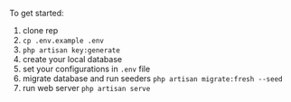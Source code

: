 
To get started:

1. clone rep
2. `cp .env.example .env`
3. `php artisan key:generate`
4. create your local database
5. set your configurations in `.env` file
6. migrate database and run seeders `php artisan migrate:fresh --seed`
7. run web server `php artisan serve`


